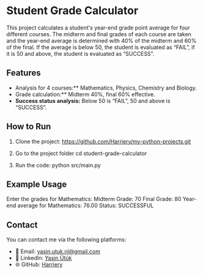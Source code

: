# Student Grade Calculator

This project calculates a student's year-end grade point average for four different courses. The midterm and final grades of each course are taken and the year-end average is determined with 40% of the midterm and 60% of the final. If the average is below 50, the student is evaluated as “FAIL”, if it is 50 and above, the student is evaluated as “SUCCESS”.

## Features
- Analysis for 4 courses:** Mathematics, Physics, Chemistry and Biology.
- Grade calculation:** Midterm 40%, final 60% effective.
- **Success status analysis:** Below 50 is “FAIL”, 50 and above is “SUCCESS”.

## How to Run
1. Clone the project:
 https://github.com/Harriery/my-python-projects.git

2. Go to the project folder
 cd student-grade-calculator

3. Run the code:
 python src/main.py

## Example Usage
Enter the grades for Mathematics:
Midterm Grade: 70
Final Grade: 80
Year-end average for Mathematics: 76.00
Status: SUCCESSFUL

## Contact
You can contact me via the following platforms:

- 📧 Email: [yasin.utuk.nl@gmail.com](mailto:yasin.utuk.nl@gmail.com)
- 💼 LinkedIn: [Yasin Ütük](www.linkedin.com/in/yasin-ütük-4aa074284)
- 🌐 GitHub: [Harriery](https://github.com/Harriery)
